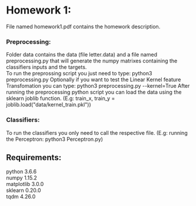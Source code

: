 # Homework 1:
File named homework1.pdf contains the homework description.

### Preprocessing:
Folder data contains the data (file letter.data) and a file named preprocessing.py that will generate the numpy matrixes containing the classifiers inputs and the targets.
<br />
To run the preprossing script you just need to type: python3 preprocessing.py
Optionally if you want to test the Linear Kernel feature Transfomation you can type: python3 preprocessing.py --kernel=True
After running the preprocessing python script you can load the data using the sklearn joblib function. (E.g: train_x, train_y = joblib.load("data/kernel_train.pkl"))

### Classifiers:
To run the classifiers you only need to call the respective file. (E.g: running the Perceptron: python3 Perceptron.py)

## Requirements:
python 3.6.6
<br />numpy 1.15.2
<br />matplotlib 3.0.0
<br />sklearn 0.20.0
<br />tqdm 4.26.0

